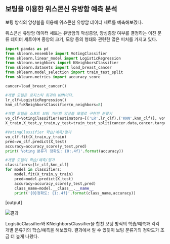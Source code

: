 ## 보팅을 이용한 위스콘신 유방함 예측 분석

보팅 방식의 앙상블을 이용해 위스콘신 유방암 데이터 세트를 예측해보겠다.

위스콘신 유방암 데이터 세트는 유방암의 악성종양, 양성종양 여부를 결정하는 이진 분류 데이터 세트이며 종양의 크기, 모양 등의 형태와 관련한 많은 피처를 가지고 있다.

```python
import pandas as pd
from sklearn.ensemble import VotingClassifier
from sklearn.linear_model import LogisticRegression
from sklearn.neighbors import KNeighborsClassifier
from sklearn.datasets import load_breast_cancer
from sklearn.model_selection import train_test_split
from sklearn.metrics import accuracy_score

cancer=load_breast_cancer()

#개별 모델은 로지스틱 회귀와 KNN이다.
lr_clf=LogisticRegression()
knn_clf=KNeighborsClassifier(n_neighbors=8)

#개별 모델을 소프트 보팅 기반의 앙상블 모델로 구현한 분류기
vo_clf=VotingClassifier(estimators=[('LR',lr_clf),('KNN',knn_clf)], voting='soft')
X_train,X_test,y_train,y_test=train_test_split(cancer.data,cancer.target, test_size=0.2, random_state=0)

#VotingClassifier 학습/예측/평가
vo_clf.fit(X_train,y_train)
pred=vo_clf.predict(X_test)
accuracy=accuracy_score(y_test,pred)
print('Voting 분류기 정확도: {0:.4f}'.format(accuracy))

#개별 모델의 학습/예측/평가
classifiers=[lr_clf,knn_clf]
for model in classifiers:
    model.fit(X_train,y_train)
    pred=model.predict(X_test)
    accuracy=accuracy_score(y_test,pred)
    class_name=model.__class__.__name__
    print('{0}정확도: {1:.4f}'.format(class_name,accuracy))
```

[output]

![결과](https://s3.us-west-2.amazonaws.com/secure.notion-static.com/ddbdaac0-bdf0-423e-b999-5a50a1bdcd1c/Untitled.png?X-Amz-Algorithm=AWS4-HMAC-SHA256&X-Amz-Credential=AKIAT73L2G45O3KS52Y5%2F20210607%2Fus-west-2%2Fs3%2Faws4_request&X-Amz-Date=20210607T152147Z&X-Amz-Expires=86400&X-Amz-Signature=cd6ba58e73cee5d0a8ad1890985132b210f085a611ec86fb05d44323addd62f4&X-Amz-SignedHeaders=host&response-content-disposition=filename%20%3D%22Untitled.png%22)

LogisticClassifier와 KNeighborsClassifier을 합친 보팅 방식의 학습/예측과 각각 개별 분류기의 학습/예측을 해보았다. 결과에서 알 수 있듯이 보팅 분류기의 정확도가 조금 더 높게 나왔다.
